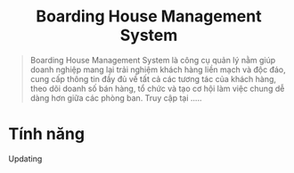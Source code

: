 <h1 align="center">Boarding House Management System</h1>

> Boarding House Management System là công cụ quản lý nằm giúp doanh nghiệp mang lại trải nghiệm khách hàng liền mạch và độc đáo, cung cấp thông tin đầy đủ về tất cả các tương tác của khách hàng, theo dõi doanh số bán hàng, tổ chức và tạo cơ hội làm việc chung dễ dàng hơn giữa các phòng ban.
> Truy cập tại .....

# Tính năng
Updating

    
   
 
